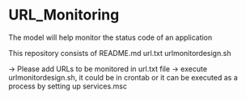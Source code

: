 # URL_Monitoring

The model will help monitor the status code of an application

This repository consists of 
README.md
url.txt
urlmonitordesign.sh 


-> Please add URLs to be monitored in url.txt file 
-> execute urlmonitordesign.sh, it could be in crontab or it can be executed as a process by setting up services.msc

